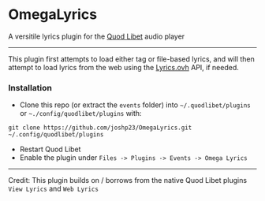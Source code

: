 # OmegaLyrics
A versitile lyrics plugin for the [Quod Libet](https://quodlibet.readthedocs.io/en/latest/) audio player

---

This plugin first attempts to load either tag or file-based lyrics, and will then attempt to load lyrics from the web using the [Lyrics.ovh](https://lyrics.ovh) API, if needed.

### Installation
- Clone this repo (or extract the `events` folder) into `~/.quodlibet/plugins` or `~./config/quodlibet/plugins` with:
```
git clone https://github.com/joshp23/OmegaLyrics.git ~/.config/quodlibet/plugins
```
- Restart Quod Libet
- Enable the plugin under `Files -> Plugins -> Events -> Omega Lyrics`

---
Credit:
This plugin builds on / borrows from the native Quod Libet plugins `View Lyrics` and `Web Lyrics` 
